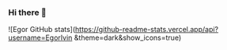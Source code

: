 ### Hi there 👋
![Egor GitHub stats](https://github-readme-stats.vercel.app/api?username=EgorIvin &theme=dark&show_icons=true)
